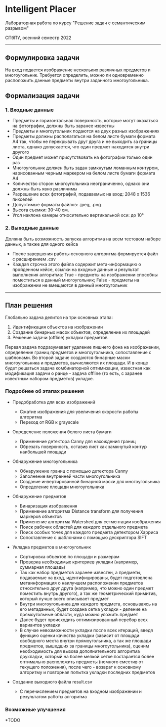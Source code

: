 # Intelligent Placer
Лабораторная работа по курсу "Решение задач с семантическим разрывом"<p>
СПбПУ, осенний семестр 2022
***
## Формулировка задачи
На вход подается изображение нескольких различных предметов и многоугольник. Требуется определить, 
можно ли одновременно расположить данные предметы внутри заданного многоугольника.
## Формализация задачи
### 1. Входные данные

- Предметы и горизонтальная поверхность, которые могут оказаться на фотографии, должны быть заранее известны
- Предметы и многоугольник подаются на двух разных изображениях
- Предметы должны располагаться на белом листе бумаги формата А4 так, чтобы не перекрывать друг друга и не выходить за границы листа, однако допускается, что один предмет находится внутри другого
- Один предмет может присутствовать на фотографии только один раз
- Многоугольник должен быть задан замкнутым ломанным контуром, нарисованным черным маркером на белом листе бумаги формата А4
- Количество сторон многоугольника неограниченно, однако они должны быть явно различимы
- Разрешение всех фотографий, подаваемых на вход: 2048 х 1536 пикселей
- Допустимые форматы файлов: .jpeg, .png
- Высота съемки: 30-40 см.
- Угол наклона камеры относительно вертикальной оси: до 10°

### 2. Выходные данные
Должна быть возможность запуска алгоритма на всем тестовом наборе данных, а также для одного кейса

- После завершения работы основного алгоритма формируется файл с расширением .csv
- Каждая строчка этого файла содержит мета-информацию о пройденном кейсе, ссылки на входные данные и результат выполнения алгоритма: True - предметы на изображении способны поместиться в данный многоугольник; False - предметы на изображении не вмещаются в данный многоугольник
***
## План решения
Глобально задача делится на три основных этапа:
1. Идентификация объектов на изображении
2. Создание бинарных масок объектов, определение их площадей
3. Решение задачи (offline) укладки предметов

Первая задача подразумевает удаление лишнего фона на изображении, определение границ предметов и многоугольника, сопоставление с шаблонами.
Во второй задаче создаются бинарные маски многоугольника и предметов, вычисляются их площади. И в конце будет решаться задача комбинаторной оптимизации, 
известная как модификация задачи о ранце - задача offline (то есть, с заранее известным набором предметов) укладке.

### Подробнее об этапах решения 

- Предобработка для всех изображений
  - Сжатие изображения для увеличения скорости работы алгоритма
  - Переход от RGB к grayscale

- Определение положения белого листа бумаги
   - Применение детектора Canny для нахождения границ
   - Обрезать поверхность, оставив лист как замкнутый контур наибольшей площади

- Обнаружение многоугольника
  - Обнаружение границ с помощью детектора Canny
  - Заполнение внутренней части многоугольника
  - Создание инвертированной бинарной маски для многоугольника
  - Определение площади многоугольника

- Обнаружение предметов
  - Бинаризация изображения
  - Применение алгоритма Distance transform для получения маркеров объектов
  - Применение алгоритма Watershed для сегментации изображения
  - Поиск рабочих областей для каждого отдельного предмета
  - Поиск особых точек для каждого предмета детектором Харриса
  - Сопоставление с шаблонами с помощью дескриптора SIFT

- Укладка предметов в многоугольник
  - Сортировка объектов по площади и размерам 
  - Проверка необходимых критериев укладки (например, суммарная площадь)
  - Так как набор предметов заранее известен, а предметы, подаваемые на вход, идентифицированы, будет подготовлена метаинформация о наилучшем расположении предметов относительно друг друга (например, что можно один предмет поместить внутрь другого), а так же геометрический примитив, который лучше всего описывает предмет
  - Внутри многоугольника для каждого предмета, основываясь на его метаданных, будет создана сетка укладки - деление на прямоугольные области, куда можно уложить предмет
  - Далее будет происходить оптимизированный перебор всех вариантов укладки
  - В случае невозможности укладки после всех итераций, введя функцию оценки качества укладки (зависит от площади свободного места внутри прямоугольника, а так же площади предметов, вышедших за границы многоугольника), оценим необходимость для вызова дополнительного алгоритма доукладки, который на более мелкой сетке постарается более оптимально расположить предметы (немного сместив от текущего положения), после чего - возврат к основному алгоритму и повторная попытка укладки последних предметов

- Создание выходного файла result.csv 
  - С перечислением предметов на входном изображении и результатом работы алгоритма

### Возможные улучшения 
*TODO
